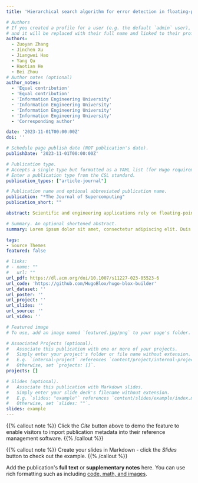 ```yaml
---
title: 'Hierarchical search algorithm for error detection in floating-point arithmetic expressions'

# Authors
# If you created a profile for a user (e.g. the default `admin` user), write the username (folder name) here
# and it will be replaced with their full name and linked to their profile.
authors:
  - Zuoyan Zhang
  - Jinchen Xu
  - Jiangwei Hao
  - Yang Qu
  - Haotian He
  - Bei Zhou
# Author notes (optional)
author_notes:
  - 'Equal contribution'
  - 'Equal contribution'
  - 'Information Engineering University'
  - 'Information Engineering University'
  - 'Information Engineering University'
  - 'Information Engineering University'
  - 'Corresponding author'

date: '2023-11-01T00:00:00Z'
doi: ''

# Schedule page publish date (NOT publication's date).
publishDate: '2023-11-01T00:00:00Z'

# Publication type.
# Accepts a single type but formatted as a YAML list (for Hugo requirements).
# Enter a publication type from the CSL standard.
publication_types: ["article-journal"]

# Publication name and optional abbreviated publication name.
publication: "*The Journal of Supercomputing"
publication_short: ""

abstract: Scientific and engineering applications rely on floating-point arithmetic to approximate real numbers. Due to the inherent rounding errors in floating-point numbers, error propagation during calculations can accumulate and lead to serious errors that may compromise the safety and reliability of the program. In theory, the most accurate method of error detection is to exhaustively search all possible floating-point inputs, but this is not feasible in practice due to the huge search space involved. Effectively and efficiently detecting maximum floating-point errors has been a challenge. To address this challenge, we design and implement an error detection tool for floating-point arithmetic expressions called HSED. It leverages modified mantissas under double precision floating-point types to simulate hierarchical searches from either half or single precision to double precision. Experimental results show that for 32 single-parameter arithmetic expressions in the FPBench benchmark test set, the error detection effects and performance of HSED are significantly better than the state-of-the-art error detection tools Herbie, S3FP and ATOMU. HSED outperforms Herbie, Herbie+, S3FP and ATOMU in 24, 19, 27 and 25 cases, respectively. The average time taken by Herbie, Herbie+, and S3FP is 1.82, 11.20, and 129.15 times longer than HSED, respectively.

# Summary. An optional shortened abstract.
summary: Lorem ipsum dolor sit amet, consectetur adipiscing elit. Duis posuere tellus ac convallis placerat. Proin tincidunt magna sed ex sollicitudin condimentum.

tags:
- Source Themes
featured: false

# links:
# - name: ""
#   url: ""
url_pdf: https://dl.acm.org/doi/10.1007/s11227-023-05523-6
url_code: 'https://github.com/HugoBlox/hugo-blox-builder'
url_dataset: ''
url_poster: ''
url_project: ''
url_slides: ''
url_source: ''
url_video: ''

# Featured image
# To use, add an image named `featured.jpg/png` to your page's folder. 

# Associated Projects (optional).
#   Associate this publication with one or more of your projects.
#   Simply enter your project's folder or file name without extension.
#   E.g. `internal-project` references `content/project/internal-project/index.md`.
#   Otherwise, set `projects: []`.
projects: []

# Slides (optional).
#   Associate this publication with Markdown slides.
#   Simply enter your slide deck's filename without extension.
#   E.g. `slides: "example"` references `content/slides/example/index.md`.
#   Otherwise, set `slides: ""`.
slides: example
---
```


{{% callout note %}}
Click the *Cite* button above to demo the feature to enable visitors to import publication metadata into their reference management software.
{{% /callout %}}

{{% callout note %}}
Create your slides in Markdown - click the *Slides* button to check out the example.
{{% /callout %}}

Add the publication's **full text** or **supplementary notes** here. You can use rich formatting such as including [code, math, and images](https://docs.hugoblox.com/content/writing-markdown-latex/).
